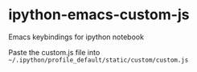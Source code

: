 ipython-emacs-custom-js
=======================

Emacs keybindings for ipython notebook

Paste the custom.js file into `~/.ipython/profile_default/static/custom/custom.js`
